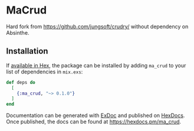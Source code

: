 # MaCrud

Hard fork from https://github.com/jungsoft/crudry/ without dependency on Absinthe. 

## Installation

If [available in Hex](https://hex.pm/docs/publish), the package can be installed
by adding `ma_crud` to your list of dependencies in `mix.exs`:

```elixir
def deps do
  [
    {:ma_crud, "~> 0.1.0"}
  ]
end
```

Documentation can be generated with [ExDoc](https://github.com/elixir-lang/ex_doc)
and published on [HexDocs](https://hexdocs.pm). Once published, the docs can
be found at <https://hexdocs.pm/ma_crud>.


